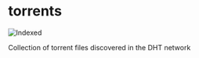 torrents 
========
![Indexed](https://img.shields.io/badge/indexed-204633-blue)

Collection of torrent files discovered in the DHT network

